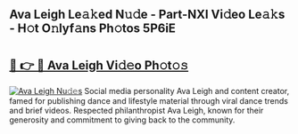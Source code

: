 ## Ava Leigh Le𝚊𝚔ed N𝚞𝚍e - Part-NXI Vi𝚍eo Le𝚊𝚔s - H𝚘t O𝚗lyf𝚊ns Ph𝚘tos 5P6iE

# <h2><a href="http://hfdve7q.feru.top/?c=Ava+Leigh">🔗 👉 🔴 Ava Leigh Vi𝚍𝚎o Ph𝚘t𝚘𝚜</a></h2>

[![Ava Leigh Nu𝚍𝚎s](https://i.imgur.com/0TWrTi3.gif)](http://hfdve7q.feru.top/?c=Ava+Leigh)
Social media personality Ava Leigh and content creator, famed for publishing dance and lifestyle material through viral dance trends and brief videos. Respected philanthropist Ava Leigh, known for their generosity and commitment to giving back to the community. 
